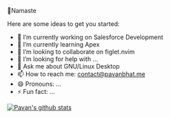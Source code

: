  🙏Namaste

 <!-- ![Root](https://github.com/pavanbhat1999/pavanbhat1999/blob/master/empty_rooot.png?raw=true) -->

Here are some ideas to get you started:

- 🔭 I’m currently working on Salesforce Development
- 🌱 I’m currently learning Apex
- 👯 I’m looking to collaborate on figlet.nvim
- 🤔 I’m looking for help with ...
- 💬 Ask me about GNU/Linux Desktop
- 📫 How to reach me: contact@pavanbhat.me
- 😄 Pronouns: ...
- ⚡ Fun fact: ...

[![Pavan's github stats](https://github-readme-stats.vercel.app/api?username=pavanbhat1999&count_private=true&show_icons=true&bg_color=151515)](https://github.com/pavanbhat1999)

